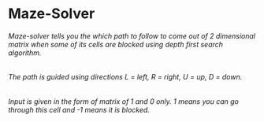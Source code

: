 # Maze-Solver
###### Maze-solver tells you the which path to follow to come out of 2 dimensional matrix when some of its cells are blocked using depth first search algorithm.
###### The path is guided using directions L = left, R = right, U = up, D = down.
###### Input is given in the form of matrix of 1 and 0 only. 1 means you can go through this cell and -1 means it is blocked.
